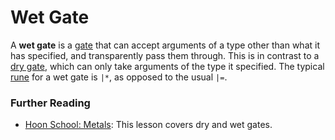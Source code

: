 # Wet Gate

A **wet gate** is a [gate](/glossary/gate) that can accept arguments of a type other than what it has specified, and transparently pass them through. This is in contrast to a [dry gate](/glossary/dry-gate), which can only take arguments of the type it specified. The typical [rune](/glossary/rune) for a wet gate is `|*`, as opposed to the usual `|=`.

### Further Reading

- [Hoon School: Metals](/courses/hoon-school/R-metals): This lesson covers dry and wet gates.

